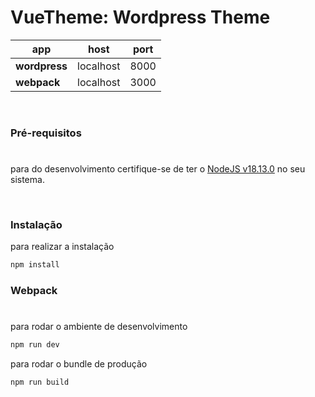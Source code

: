 # VueTheme: Wordpress Theme

| app           | host      | port |
| ------------- | --------- | ---- |
| **wordpress** | localhost | 8000 |
| **webpack**   | localhost | 3000 |

<br/>

### Pré-requisitos

#

para do desenvolvimento certifique-se de ter o [NodeJS v18.13.0](https://nodejs.org/en/) no seu sistema.

<br />

### Instalação

para realizar a instalação

```sh
npm install
```

### Webpack

#

para rodar o ambiente de desenvolvimento

```sh
npm run dev
```

para rodar o bundle de produção

```sh
npm run build
```
